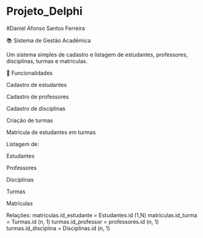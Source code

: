 # Projeto\_Delphi

#Daniel Afonso Santos Ferreira

📚 Sistema de Gestão Acadêmica

Um sistema simples de cadastro e listagem de estudantes, professores, disciplinas, turmas e matrículas.



🚀 Funcionalidades

Cadastro de estudantes



Cadastro de professores



Cadastro de disciplinas



Criação de turmas



Matrícula de estudantes em turmas



Listagem de:

Estudantes

Professores

Disciplinas

Turmas

Matrículas


Relações:
matriculas.id_estudante = Estudantes.id (1,N)
matriculas.id_turma = Turmas.id (n, 1)
turmas.id_professor = professores.id (n, 1)
turmas.id_disciplina = Disciplinas.id (n, 1)



